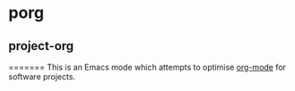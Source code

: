 # porg
## project-org

=======
This is an Emacs mode which attempts to optimise [org-mode](http://orgmode.org/) for software projects.
